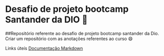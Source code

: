 # Desafio de projeto bootcamp Santander da DIO 🚀

##Repositório referente ao desafio de projeto bootcamp santander da Dio. Criar um repositório com as anotações referentes ao curso 😄

Links úteís
[Documentação Markdown](https://www.markdownguide.org/getting-started/)

